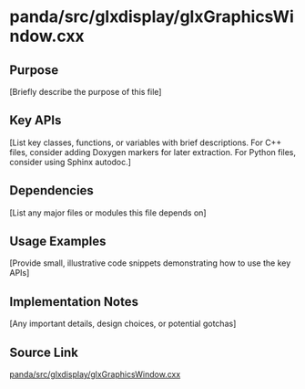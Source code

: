 # panda/src/glxdisplay/glxGraphicsWindow.cxx

## Purpose
[Briefly describe the purpose of this file]

## Key APIs
[List key classes, functions, or variables with brief descriptions.
For C++ files, consider adding Doxygen markers for later extraction.
For Python files, consider using Sphinx autodoc.]

## Dependencies
[List any major files or modules this file depends on]

## Usage Examples
[Provide small, illustrative code snippets demonstrating how to use the key APIs]

## Implementation Notes
[Any important details, design choices, or potential gotchas]

## Source Link
[panda/src/glxdisplay/glxGraphicsWindow.cxx](link_to_source_repository/panda/src/glxdisplay/glxGraphicsWindow.cxx)
